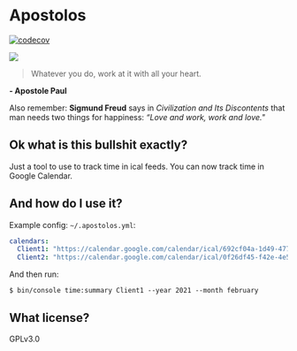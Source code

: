 # Apostolos

[![codecov](https://codecov.io/gh/StephanMeijer/Apostolos/branch/master/graph/badge.svg?token=X4DZUUYX3F)](https://codecov.io/gh/StephanMeijer/Apostolos)

![](https://www.kerknet.be/sites/default/files/styles/width_640/public/F2184g39_0.jpg)

> Whatever you do, work at it with all your heart.

**- Apostole Paul**

Also remember: **Sigmund Freud** says in _Civilization and Its Discontents_ that man needs two things for happiness: _“Love and work, work and love."_

## Ok what is this bullshit exactly?

Just a tool to use to track time in ical feeds. You can now track time in Google Calendar.

## And how do I use it?

Example config: `~/.apostolos.yml`:

```yml
calendars:
  Client1: "https://calendar.google.com/calendar/ical/692cf04a-1d49-4772-b09b-0ec324853277/basic.ics"
  Client2: "https://calendar.google.com/calendar/ical/0f26df45-f42e-4e56-b495-67cb11f5ea91/basic.ics"
```

And then run:

```
$ bin/console time:summary Client1 --year 2021 --month february
```

## What license?

GPLv3.0